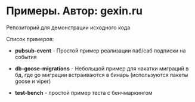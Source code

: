 # Примеры. Автор: gexin.ru
Репозиторий для демонстрации исходного кода

Список примеров:

* **pubsub-event** - Простой пример реализации паб/саб подписки на события

* **db-goose-migrations** - Небольшой пример для накатки миграций в бд, где go миграции встраиваются в бинарь (используются пакеты goose и viper)
  
  
* **test-bench** - простой пример теста с бенчмаркингом